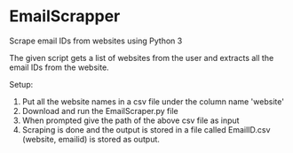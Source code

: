 # EmailScrapper
Scrape email IDs from websites using Python 3

The given script gets a list of websites from the user and extracts all the email IDs from the website.

Setup:

1. Put all the website names in a csv file under the column name 'website'      
2. Download and run the EmailScraper.py file
3. When prompted give the path of the above csv file as input
4. Scraping is done and the output is stored in a file called EmailID.csv (website, emailid) is stored as output.


